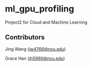 # ml_gpu_profiling
Project2 for Cloud and Machine Learning

## Contributors
Jing Wang (jw4766@nyu.edu)

Grace Han (jh5990@nyu.edu)

